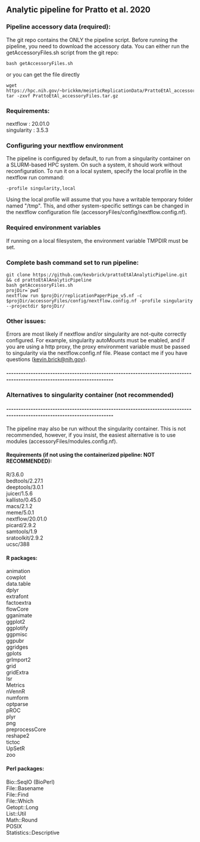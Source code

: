 ## Analytic pipeline for Pratto et al. 2020

### Pipeline accessory data (required):
The git repo contains the ONLY the pipeline script. Before running the pipeline, you need to download the accessory data. You can either run the getAccessoryFiles.sh script from the git repo:
```
bash getAccessoryFiles.sh
```
or you can get the file directly
```
wget https://hpc.nih.gov/~brickkm/meioticReplicationData/PrattoEtAl_accessoryFiles.tar.gz
tar -zxvf PrattoEtAl_accessoryFiles.tar.gz
```

### Requirements:
nextflow    : 20.01.0 \
singularity : 3.5.3 

### Configuring your nextflow environment
The pipeline is configured by default, to run from a singularity container on a SLURM-based HPC system. On such a system, it should work without reconfiguration. To run it on a local system, specify the local profile in the nextflow run command:

```
-profile singularity,local
```

Using the local profile will assume that you have a writable temporary folder named "/tmp". This, and other system-specific settings can be changed in the nextflow configuration file (accessoryFiles/config/nextflow.config.nf). 

### Required environment variables
If running on a local filesystem, the environment variable TMPDIR must be set.

### Complete bash command set to run pipeline: 
```
git clone https://github.com/kevbrick/prattoEtAlAnalyticPipeline.git && cd prattoEtAlAnalyticPipeline
bash getAccessoryFiles.sh
projDir=`pwd`
nextflow run $projDir/replicationPaperPipe_v5.nf -c $projDir/accessoryFiles/config/nextflow.config.nf -profile singularity --projectdir $projDir/
```

### Other issues: 
Errors are most likely if nextflow and/or singularity are not-quite correctly configured. For example, singularity autoMounts must be enabled, and if you are using a http proxy, the proxy environment variable must be passed to singularity via the nextflow.config.nf file. Please contact me if you have questions (kevin.brick@nih.gov).  

#### ------------------------------------------------------------------------------------------------------------------------
### Alternatives to singularity container (not recommended) 
#### ------------------------------------------------------------------------------------------------------------------------
The pipeline may also be run without the singularity container. This is not recommended, however, if you insist, the easiest alternative is to use modules (accessoryFiles/modules.config.nf). 

#### Requirements (if not using the containerized pipeline: NOT RECOMMENDED): 
R/3.6.0 \
bedtools/2.27.1 \
deeptools/3.0.1 \
juicer/1.5.6 \
kallisto/0.45.0 \
macs/2.1.2 \
meme/5.0.1 \
nextflow/20.01.0 \
picard/2.9.2 \
samtools/1.9 \
sratoolkit/2.9.2 \
ucsc/388 

#### R packages: 
animation \
cowplot \
data.table \
dplyr \
extrafont \
factoextra \
flowCore \
gganimate \
ggplot2 \
ggplotify \
ggpmisc \
ggpubr \
ggridges \
gplots \
grImport2 \
grid \
gridExtra \
lsr \
Metrics \
nVennR \
numform \
optparse \
pROC \
plyr \
png \
preprocessCore \
reshape2 \
tictoc \
UpSetR \
zoo

#### Perl packages:
Bio::SeqIO (BioPerl) \
File::Basename \
File::Find \
File::Which \
Getopt::Long \
List::Util \
Math::Round \
POSIX \
Statistics::Descriptive
